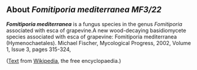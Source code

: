 About *Fomitiporia mediterranea MF3/22* 
---------------------------------------



***Fomitiporia mediterranea*** is a fungus species in the genus
*Fomitiporia* associated with esca of grapevine.A new wood-decaying
basidiomycete species associated with esca of grapevine: Fomitiporia
mediterranea (Hymenochaetales). Michael Fischer, Mycological Progress,
2002, Volume 1, Issue 3, pages 315-324,

([Text](http://en.wikipedia.org/wiki/Fomitiporia_mediterranea) from
[Wikipedia](http://en.wikipedia.org/), the free encyclopaedia.)
